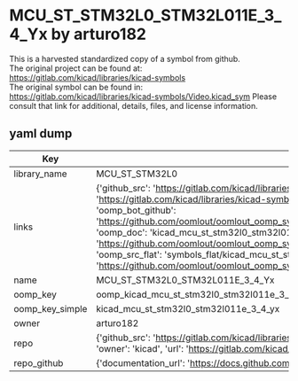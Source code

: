 # MCU_ST_STM32L0_STM32L011E_3_4_Yx by arturo182  
This is a harvested standardized copy of a symbol from github.  
The original project can be found at:  
https://gitlab.com/kicad/libraries/kicad-symbols  
The original symbol can be found in:
https://gitlab.com/kicad/libraries/kicad-symbols/Video.kicad_sym
Please consult that link for additional, details, files, and license information.  
## yaml dump  
| Key | Value |  
| --- | --- |  
| library_name | MCU_ST_STM32L0 |  
| links | {'github_src': 'https://gitlab.com/kicad/libraries/kicad-symbols/Video.kicad_sym', 'github_src_repo': 'https://gitlab.com/kicad/libraries/kicad-symbols', 'oomp_bot': 'kicad_mcu_st_stm32l0_stm32l011e_3_4_yx/working', 'oomp_bot_github': 'https://github.com/oomlout/oomlout_oomp_symbol_bot/tree/main/kicad_mcu_st_stm32l0_stm32l011e_3_4_yx/working', 'oomp_doc': 'kicad_mcu_st_stm32l0_stm32l011e_3_4_yx/working', 'oomp_doc_github': 'https://github.com/oomlout/oomlout_oomp_symbol_doc/tree/main/kicad_mcu_st_stm32l0_stm32l011e_3_4_yx/working', 'oomp_src_flat': 'symbols_flat/kicad_mcu_st_stm32l0_stm32l011e_3_4_yx/working', 'oomp_src_flat_github': 'https://github.com/oomlout/oomlout_oomp_symbol_src/tree/main/kicad_mcu_st_stm32l0_stm32l011e_3_4_yx/working'} |  
| name | MCU_ST_STM32L0_STM32L011E_3_4_Yx |  
| oomp_key | oomp_kicad_mcu_st_stm32l0_stm32l011e_3_4_yx |  
| oomp_key_simple | kicad_mcu_st_stm32l0_stm32l011e_3_4_yx |  
| owner | arturo182 |  
| repo | {'github_src': 'https://gitlab.com/kicad/libraries/kicad-symbols/Video.kicad_sym', 'name': 'libraries/kicad-symbols', 'owner': 'kicad', 'url': 'https://gitlab.com/kicad/libraries/kicad-symbols'} |  
| repo_github | {'documentation_url': 'https://docs.github.com/rest/repos/repos#get-a-repository', 'message': 'Not Found'} |  

